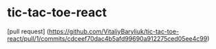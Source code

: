 # tic-tac-toe-react

[pull request] (https://github.com/VitaliyBaryliuk/tic-tac-toe-react/pull/1/commits/cdceef70dac4b5afd99690a912275ced05ee4c99)
